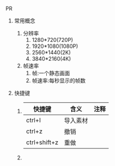 PR

1. 常用概念

   1. 分辨率
      1. 1280*720(720P)
      2. 1920*1080(1080P)
      3. 2560*1440(2K)
      4. 3840*2160(4K)
   2. 帧速率
      1. 帧:一个静态画面
      2. 帧速率:每秒显示的帧数

2. 快捷键

   1. | 快捷键       | 含义     | 注释 |
      | ------------ | -------- | ---- |
      | ctrl+I       | 导入素材 |      |
      | ctrl+z       | 撤销     |      |
      | ctrl+shift+z | 重做     |      |

   2. 
